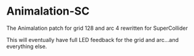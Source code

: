# Animalation-SC
The Animalation patch for grid 128 and arc 4 rewritten for SuperCollider

This will eventually have full LED feedback for the grid and arc...and everything else.
